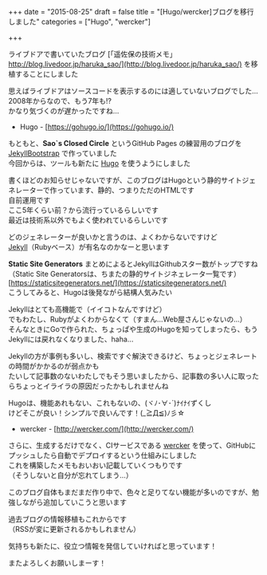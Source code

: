 +++
date = "2015-08-25"
draft = false
title = "[Hugo/wercker]ブログを移行しました"
categories = ["Hugo", "wercker"]

+++

ライブドアで書いていたブログ [「遥佐保の技術メモ」 http://blog.livedoor.jp/haruka_sao/](http://blog.livedoor.jp/haruka_sao/) を移植することにしました  

思えばライブドアはソースコードを表示するのには適していないブログでした…  
2008年からなので、もう7年も!?  
かなり気づくのが遅かったですね…  

- Hugo - [https://gohugo.io/](https://gohugo.io/) 

もともと、**Sao`s Closed Circle** というGitHub Pages の練習用のブログを [JekyllBootstrap](http://jekyllbootstrap.com/) で作っていました  
今回からは、ツールも新たに [Hugo](https://gohugo.io/) を使うようにしました  

書くほどのお知らせじゃないですが、このブログはHugoという静的サイトジェネレーターで作っています、静的、つまりただのHTMLです  
自前運用です  
ここ5年くらい前？から流行っているらしいです  
最近は技術系以外でもよく使われているらしいです

どのジェネレーターが良いかと言うのは、よくわからないですけど  
[Jekyll](http://jekyllrb.com/)（Rubyベース）が有名なのかなーと思います

**Static Site Generators** まとめによるとJekyllはGithubスター数がトップですね  
（Static Site Generatorsは、ちまたの静的サイトジネェレータ一覧です）    
[https://staticsitegenerators.net/](https://staticsitegenerators.net/)  
こうしてみると、Hugoは後発ながら結構人気みたい

Jekyllはとても高機能で（イイコトなんですけど）  
でもわたし、Rubyがよくわからなくて（すまん…Web屋さんじゃないの…）  
そんなときにGoで作られた、ちょっぱや生成のHugoを知ってしまったら、もうJekyllには戻れなくなりました、haha...

Jekyllの方が事例も多いし、検索ですぐ解決できるけど、ちょっとジェネレートの時間がかかるのが弱点かも  
たいして記事数のないわたしでもそう思いましたから、記事数の多い人に取ったらちょっとイライラの原因だったかもしれませんね

Hugoは、機能あれもない、これもないの、(ヾﾉ･∀･`)ﾅｲﾅｲずくし  
けどそこが良い！シンプルで良いんです！(_≧Д≦)ﾉ彡☆

- wercker - [http://wercker.com/](http://wercker.com/) 

さらに、生成するだけでなく、CIサービスである [wercker](http://wercker.com/) を使って、GitHubにプッシュしたら自動でデプロイするという仕組みにしました  
これを構築したメモもおいおい記載していくつもりです  
（そうしないと自分が忘れてしまう…）

このブログ自体もまだまだ作り中で、色々と足りてない機能が多いのですが、勉強しながら追加していこうと思います

過去ブログの情報移植もこれからです  
（RSSが変に更新されるかもしれません）

気持ちも新たに、役立つ情報を発信していければと思っています！

またよろしくお願いしまーす！

